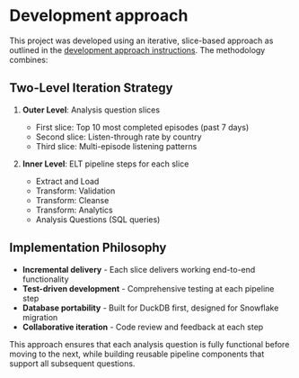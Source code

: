 # Development approach

This project was developed using an iterative, slice-based approach as outlined in the [development approach instructions](../.github/instructions/development_approach.instructions.md). The methodology combines:

## Two-Level Iteration Strategy
1. **Outer Level**: Analysis question slices
   - First slice: Top 10 most completed episodes (past 7 days)
   - Second slice: Listen-through rate by country
   - Third slice: Multi-episode listening patterns

2. **Inner Level**: ELT pipeline steps for each slice
   - Extract and Load
   - Transform: Validation
   - Transform: Cleanse
   - Transform: Analytics
   - Analysis Questions (SQL queries)

## Implementation Philosophy
- **Incremental delivery** - Each slice delivers working end-to-end functionality
- **Test-driven development** - Comprehensive testing at each pipeline step
- **Database portability** - Built for DuckDB first, designed for Snowflake migration
- **Collaborative iteration** - Code review and feedback at each step

This approach ensures that each analysis question is fully functional before moving to the next, while building reusable pipeline components that support all subsequent questions.